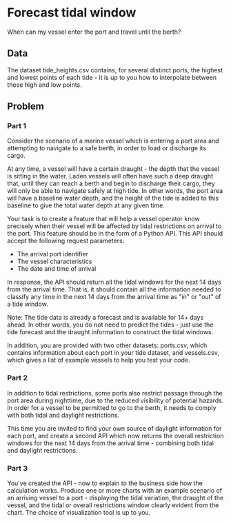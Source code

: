# Forecast tidal window
When can my vessel enter the port and travel until the berth?

## Data
The dataset tide_heights.csv contains, for several distinct ports, the highest and lowest points of each tide - it is up to you how to interpolate between these high and low points.

## Problem

### Part 1
Consider the scenario of a marine vessel which is entering a port area and attempting to navigate to a safe berth, in order to load or discharge its cargo.

At any time, a vessel will have a certain draught - the depth that the vessel is sitting in the water. Laden vessels will often have such a deep draught that, until they can reach a berth and begin to discharge their cargo, they will only be able to navigate safely at high tide. In other words, the port area will have a baseline water depth, and the height of the tide is added to this baseline to give the total water depth at any given time.

Your task is to create a feature that will help a vessel operator know precisely when their vessel will be affected by tidal restrictions on arrival to the port. This feature should be in the form of a Python API. This API should accept the following request parameters:

* The arrival port identifier
* The vessel characteristics
* The date and time of arrival

In response, the API should return all the tidal windows for the next 14 days from the arrival time. That is, it should contain all the information needed to classify any time in the next 14 days from the arrival time as "in" or "out" of a tide window.

Note: The tide data is already a forecast and is available for 14+ days ahead. In other words, you do not need to predict the tides - just use the tide forecast and the draught information to construct the tidal windows.

In addition, you are provided with two other datasets: ports.csv, which contains information about each port in your tide dataset, and vessels.csv, which gives a list of example vessels to help you test your code.

### Part 2
In addition to tidal restrictions, some ports also restrict passage through the port area during nighttime, due to the reduced visibility of potential hazards. In order for a vessel to be permitted to go to the berth, it needs to comply with both tidal and daylight restrictions.

This time you are invited to find your own source of daylight information for each port, and create a second API which now returns the overall restriction windows for the next 14 days from the arrival time - combining both tidal and daylight restrictions.

### Part 3
You've created the API - now to explain to the business side how the calculation works. Produce one or more charts with an example scenario of an arriving vessel to a port - displaying the tidal variation, the draught of the vessel, and the tidal or overall restrictions window clearly evident from the chart. The choice of visualization tool is up to you.